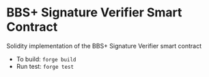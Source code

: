 # BBS+ Signature Verifier Smart Contract
Solidity implementation of the BBS+ Signature Verifier smart contract

- To build: `forge build`
- Run test: `forge test`

